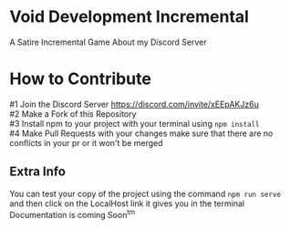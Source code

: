 # Void Development Incremental
 A Satire Incremental Game About my Discord Server
# How to Contribute
#1 Join the Discord Server https://discord.com/invite/xEEpAKJz6u <br>
#2 Make a Fork of this Repository <br>
#3 Install npm to your project with your terminal using `npm install`<br>
#4 Make Pull Requests with your changes make sure that there are no conflicts in your pr or it won't be merged <br>
## Extra Info
You can test your copy of the project using the command `npm run serve` and then click on the LocalHost link it gives you in the terminal<br>
Documentation is coming Soon<sup>tm</sup>

